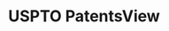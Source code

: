 ---
layout: default
bigquery: https://console.cloud.google.com/bigquery?p=patents-public-data&d=patentsview&page=dataset
citation: Attribution should be given to PatentsView for use, distribution, or derivative
  works.
code: https://github.com/CSSIP-AIR/PatentsView-Code-Snippets/
contributors: USPTO
cost: None
description: 'PatentsView includes US patent data including raw data (summaries, applications,
  pregrant applications), disambugations of inventors and assignees, and inventor
  gender estimates.  Also foreign priority data, # of figures and sheets, and government
  interest statements.'
documentation: https://patentsview.org/query/builder-faqs
last_edit: 04/11/2022, 18:09:19
location: https://patentsview.org/
maintained_by: USPTO
record_creation_timestamp: 12/2/2020 17:20:46
schema_fields:
- male
- location_id
- classification_status
- county
- latlong
- disamb_inventor_id_20170808
- fname
- action_date
- subclass_id
- designation
- length
- disamb_inventor_id_20200929
- role
- disamb_inventor_id_20171226
- latitude
- name_last
- reldocno
- category
- name
- series_code
- mainclass_id
- status
- subgroup_id
- kind
- disamb_inventor_id_20191008
- doc_type
- rawassignee_id
- term_grant
- disamb_inventor_id_20200331
- date
- attribution_status
- level_three
- subgroup
- assignee_id
- name_first
- num
- disamb_assignee_id_20200929
- disamb_inventor_id_20180528
- disamb_inventor_id_20171003
- ipc_version_indicator
- sequence
- dependent
- section_id
- num_sheets
- classification_data_source
- num_figures
- disclaimer_date
- rel_id
- state_fips
- disamb_inventor_id_20190312
- disamb_assignee_id_20200331
- disamb_assignee_id_20191231
- variety
- symbol_position
- application_id
- id
- subclass
- state
- num_claims
- disamb_assignee_id_20200630
- term_disclaimer
- rawlocation_id
- uuid
- subsection_id
- withdrawn
- subcategory_id
- filename
- ipc_class
- term_extension
- disamb_assignee_id_20190820
- disamb_assignee_id_20191008
- disamb_assignee_id_20190312
- disamb_inventor_id_20201229
- latin_name
- patent_id
- f371_date
- country
- _102_date
- applicant_type
- section
- _371_date
- doctype
- organization
- disamb_inventor_id_20170307
- lapse_of_patent
- citation_id
- group_id
- county_fips
- country_transformed
- longitude
- publication_number
- disamb_inventor_id_20190820
- male_flag
- city
- category_id
- organization_id
- inventor_id
- disamb_inventor_id_20191231
- group
- abstract
- contract_award_number
- rule_47
- type
- disamb_assignee_id_20181127
- lname
- classification_level
- disamb_inventor_id_20200630
- deceased
- classification_value
- level_two
- field_title
- number
- rawinventor_id
- exemplary
- disamb_inventor_id_20181127
- title
- sector_title
- gi_statement
- relkind
- level_one
- f102_date
- field_id
- lawyer_id
- text
- main_group
shortname: patentsview
tags:
- disambiguation
- United States
- gender
terms_of_use: Creative Commons Attribution 4.0 International License.
timeframe: 1963-1999
title: USPTO PatentsView
uuid: cf1780b1-e265-4e49-8d1d-83b9cfe0fd9a
---